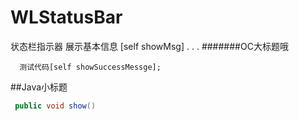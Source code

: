 # WLStatusBar
状态栏指示器
展示基本信息
[self showMsg]
.
.
.
#######OC大标题哦
```objc
  测试代码[self showSuccessMessge];
```

##Java小标题
```java
 public void show()
````
